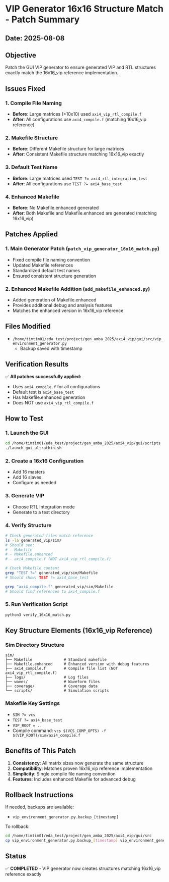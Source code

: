 # VIP Generator 16x16 Structure Match - Patch Summary

## Date: 2025-08-08

## Objective
Patch the GUI VIP generator to ensure generated VIP and RTL structures exactly match the 16x16_vip reference implementation.

## Issues Fixed

### 1. Compile File Naming
- **Before**: Large matrices (>10x10) used `axi4_vip_rtl_compile.f`
- **After**: All configurations use `axi4_compile.f` (matching 16x16_vip reference)

### 2. Makefile Structure
- **Before**: Different Makefile structure for large matrices
- **After**: Consistent Makefile structure matching 16x16_vip exactly

### 3. Default Test Name
- **Before**: Large matrices used `TEST ?= axi4_rtl_integration_test`
- **After**: All configurations use `TEST ?= axi4_base_test`

### 4. Enhanced Makefile
- **Before**: No Makefile.enhanced generated
- **After**: Both Makefile and Makefile.enhanced are generated (matching 16x16_vip)

## Patches Applied

### 1. Main Generator Patch (`patch_vip_generator_16x16_match.py`)
- Fixed compile file naming convention
- Updated Makefile references
- Standardized default test names
- Ensured consistent structure generation

### 2. Enhanced Makefile Addition (`add_makefile_enhanced.py`)
- Added generation of Makefile.enhanced
- Provides additional debug and analysis features
- Matches the enhanced version in 16x16_vip reference

## Files Modified
- `/home/timtim01/eda_test/project/gen_amba_2025/axi4_vip/gui/src/vip_environment_generator.py`
  - Backup saved with timestamp

## Verification Results

✅ **All patches successfully applied:**
- Uses `axi4_compile.f` for all configurations
- Default test is `axi4_base_test`
- Has Makefile.enhanced generation
- Does NOT use `axi4_vip_rtl_compile.f`

## How to Test

### 1. Launch the GUI
```bash
cd /home/timtim01/eda_test/project/gen_amba_2025/axi4_vip/gui/scripts
./launch_gui_ultrathin.sh
```

### 2. Create a 16x16 Configuration
- Add 16 masters
- Add 16 slaves
- Configure as needed

### 3. Generate VIP
- Choose RTL Integration mode
- Generate to a test directory

### 4. Verify Structure
```bash
# Check generated files match reference
ls -la generated_vip/sim/
# Should see:
# - Makefile
# - Makefile.enhanced  
# - axi4_compile.f (NOT axi4_vip_rtl_compile.f)

# Check Makefile content
grep "TEST ?=" generated_vip/sim/Makefile
# Should show: TEST ?= axi4_base_test

grep "axi4_compile.f" generated_vip/sim/Makefile
# Should find references to axi4_compile.f
```

### 5. Run Verification Script
```bash
python3 verify_16x16_match.py
```

## Key Structure Elements (16x16_vip Reference)

### Sim Directory Structure
```
sim/
├── Makefile              # Standard makefile
├── Makefile.enhanced     # Enhanced version with debug features
├── axi4_compile.f        # Compile file list (NOT axi4_vip_rtl_compile.f)
├── logs/                 # Log files
├── waves/                # Waveform files
├── coverage/             # Coverage data
└── scripts/              # Simulation scripts
```

### Makefile Key Settings
- `SIM ?= vcs`
- `TEST ?= axi4_base_test`
- `VIP_ROOT = ..`
- Compile command: `vcs $(VCS_COMP_OPTS) -f $(VIP_ROOT)/sim/axi4_compile.f`

## Benefits of This Patch

1. **Consistency**: All matrix sizes now generate the same structure
2. **Compatibility**: Matches proven 16x16_vip reference implementation
3. **Simplicity**: Single compile file naming convention
4. **Features**: Includes enhanced Makefile for advanced debug

## Rollback Instructions

If needed, backups are available:
- `vip_environment_generator.py.backup_[timestamp]`

To rollback:
```bash
cd /home/timtim01/eda_test/project/gen_amba_2025/axi4_vip/gui/src
cp vip_environment_generator.py.backup_[timestamp] vip_environment_generator.py
```

## Status
✅ **COMPLETED** - VIP generator now creates structures matching 16x16_vip reference exactly